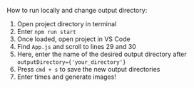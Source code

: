How to run locally and change output directory:

  1. Open project directory in terminal
  2. Enter `npm run start`
  3. Once loaded, open project in VS Code
  4. Find `App.js` and scroll to lines 29 and 30
  5. Here, enter the name of the desired output directory after `outputDirectory={'your_directory'}`
  6. Press `cmd + s` to save the new output directories
  7. Enter times and generate images!
